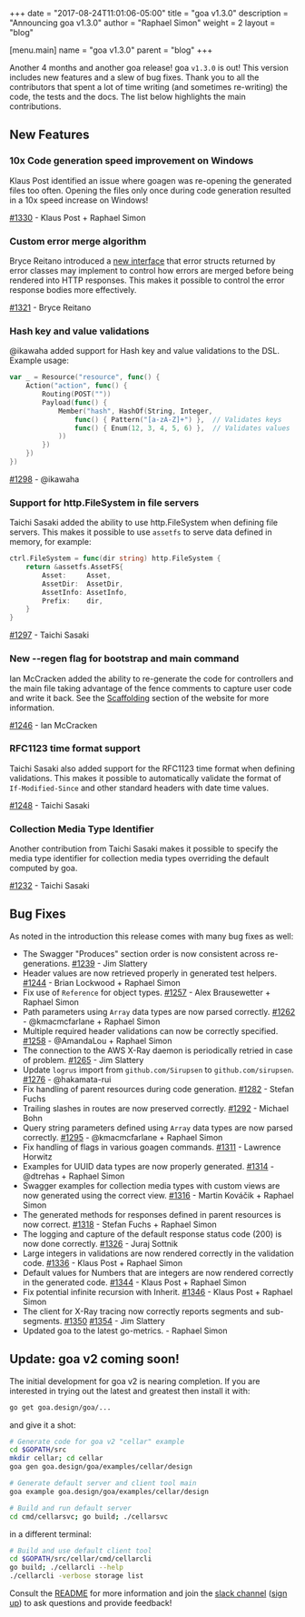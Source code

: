 +++
date = "2017-08-24T11:01:06-05:00"
title = "goa v1.3.0"
description = "Announcing goa v1.3.0"
author = "Raphael Simon"
weight = 2
layout = "blog"

[menu.main]
name = "goa v1.3.0"
parent = "blog"
+++

Another 4 months and another goa release! goa `v1.3.0` is out! This version
includes new features and a slew of bug fixes. Thank you to all the contributors
that spent a lot of time writing (and sometimes re-writing) the code, the tests
and the docs. The list below highlights the main contributions.

## New Features

### 10x Code generation speed improvement on Windows

Klaus Post identified an issue where goagen was re-opening the generated files
too often. Opening the files only once during code generation resulted in a 10x
speed increase on Windows!

[#1330](https://github.com/goadesign/goa/pull/1330) - Klaus Post + Raphael Simon

### Custom error merge algorithm

Bryce Reitano introduced a [new
interface](https://github.com/goadesign/goa/blob/v1/error.go#L98-L106) that
error structs returned by error classes may implement to control how errors are
merged before being rendered into HTTP responses. This makes it possible to
control the error response bodies more effectively.

[#1321](https://github.com/goadesign/goa/pull/1321) - Bryce Reitano

### Hash key and value validations

@ikawaha added support for Hash key and value validations to the DSL. Example
usage:

```go
var _ = Resource("resource", func() {
	Action("action", func() {
		Routing(POST(""))
		Payload(func() {
			Member("hash", HashOf(String, Integer,
				func() { Pattern("[a-zA-Z]+") },  // Validates keys
				func() { Enum(12, 3, 4, 5, 6) },  // Validates values
			))
		})
	})
})
```

[#1298](https://github.com/goadesign/goa/pull/1298) - @ikawaha

### Support for http.FileSystem in file servers

Taichi Sasaki added the ability to use http.FileSystem when defining file
servers. This makes it possible to use `assetfs` to serve data defined in
memory, for example:

```go
ctrl.FileSystem = func(dir string) http.FileSystem {
	return &assetfs.AssetFS{
		Asset:     Asset,
		AssetDir:  AssetDir,
		AssetInfo: AssetInfo,
		Prefix:    dir,
	}
}
```
[#1297](https://github.com/goadesign/goa/pull/1297) - Taichi Sasaki

### New --regen flag for bootstrap and main command

Ian McCracken added the ability to re-generate the code for controllers and the
main file taking advantage of the fence comments to capture user code and write
it back. See the [Scaffolding](https://goa.design/implement/goagen/) section of
the website for more information.

[#1246](https://github.com/goadesign/goa/pull/1246) - Ian McCracken

### RFC1123 time format support

Taichi Sasaki also added support for the RFC1123 time format when defining
validations. This makes it possible to automatically validate the format of
`If-Modified-Since` and other standard headers with date time values.

[#1248](https://github.com/goadesign/goa/pull/1248) - Taichi Sasaki

### Collection Media Type Identifier

Another contribution from Taichi Sasaki makes it possible to specify the media
type identifier for collection media types overriding the default computed by
goa.

[#1232](https://github.com/goadesign/goa/pull/1232) - Taichi Sasaki

## Bug Fixes

As noted in the introduction this release comes with many bug fixes as well:

* The Swagger "Produces" section order is now consistent across re-generations. [#1239](https://github.com/goadesign/goa/pull/1239) - Jim Slattery
* Header values are now retrieved properly in generated test helpers. [#1244](https://github.com/goadesign/goa/pull/1244) - Brian Lockwood + Raphael Simon
* Fix use of `Reference` for object types. [#1257](https://github.com/goadesign/goa/pull/1257) - Alex Brausewetter + Raphael Simon
* Path parameters using `Array` data types are now parsed correctly. [#1262](https://github.com/goadesign/goa/pull/1262) - @kmacmcfarlane + Raphael Simon
* Multiple required header validations can now be correctly specified. [#1258](https://github.com/goadesign/goa/pull/1258) - @AmandaLou + Raphael Simon
* The connection to the AWS X-Ray daemon is periodically retried in case of problem. [#1265](https://github.com/goadesign/goa/pull/1265) - Jim Slattery
* Update `logrus` import from `github.com/Sirupsen` to `github.com/sirupsen`. [#1276](https://github.com/goadesign/goa/pull/1276) - @hakamata-rui
* Fix handling of parent resources during code generation. [#1282](https://github.com/goadesign/goa/pull/1282) - Stefan Fuchs
* Trailing slashes in routes are now preserved correctly. [#1292](https://github.com/goadesign/goa/pull/1292) - Michael Bohn
* Query string parameters defined using `Array` data types are now parsed correctly. [#1295](https://github.com/goadesign/goa/pull/1295) - @kmacmcfarlane + Raphael Simon
* Fix handling of flags in various goagen commands. [#1311](https://github.com/goadesign/goa/pull/1311) - Lawrence Horwitz
* Examples for UUID data types are now properly generated. [#1314](https://github.com/goadesign/goa/pull/1314) - @dtrehas + Raphael Simon
* Swagger examples for collection media types with custom views are now generated using the correct view. [#1316](https://github.com/goadesign/goa/pull/1316) - Martin Kováčik + Raphael Simon
* The generated methods for responses defined in parent resources is now correct. [#1318](https://github.com/goadesign/goa/pull/1318) - Stefan Fuchs + Raphael Simon
* The logging and capture of the default response status code (200) is now done correctly. [#1326](https://github.com/goadesign/goa/pull/1326) - Juraj Sottnik
* Large integers in validations are now rendered correctly in the validation code. [#1336](https://github.com/goadesign/goa/pull/1336) - Klaus Post + Raphael Simon
* Default values for Numbers that are integers are now rendered correctly in the generated code. [#1344](https://github.com/goadesign/goa/pull/1344) - Klaus Post + Raphael Simon
* Fix potential infinite recursion with Inherit. [#1346](https://github.com/goadesign/goa/pull/1346) - Klaus Post + Raphael Simon
* The client for X-Ray tracing now correctly reports segments and sub-segments. [#1350](https://github.com/goadesign/goa/pull/1350) [#1354](https://github.com/goadesign/goa/pull/1354) - Jim Slattery
* Updated goa to the latest go-metrics. - Raphael Simon

## Update: goa v2 coming soon!

The initial development for goa v2 is nearing completion. If you are interested
in trying out the latest and greatest then install it with:

```bash
go get goa.design/goa/...
```

and give it a shot:

```bash
# Generate code for goa v2 "cellar" example
cd $GOPATH/src
mkdir cellar; cd cellar
goa gen goa.design/goa/examples/cellar/design

# Generate default server and client tool main
goa example goa.design/goa/examples/cellar/design

# Build and run default server
cd cmd/cellarsvc; go build; ./cellarsvc
```

in a different terminal:

```bash
# Build and use default client tool
cd $GOPATH/src/cellar/cmd/cellarcli
go build; ./cellarcli --help
./cellarcli -verbose storage list
```

Consult the [README](https://github.com/goadesign/goa/tree/v2) for more information and join the
[slack channel](https://gophers.slack.com/messages/goa/) ([sign up](https://gophersinvite.herokuapp.com/))
to ask questions and provide feedback!
